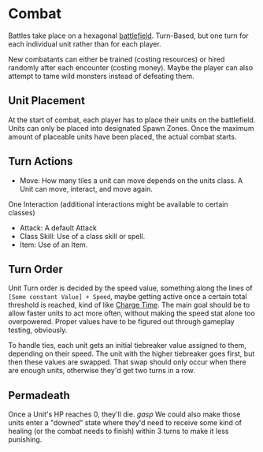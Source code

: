 # Combat

Battles take place on a hexagonal [battlefield](battlefield.md). Turn-Based, but one turn for each individual unit
rather than for each player.

New combatants can either be trained (costing resources) or hired randomly after each encounter (costing money). Maybe
the player can also attempt to tame wild monsters instead of defeating them.

## Unit Placement

At the start of combat, each player has to place their units on the battlefield. Units can only be placed into
designated Spawn Zones. Once the maximum amount of placeable units have been placed, the actual combat starts.

## Turn Actions

- Move: How many tiles a unit can move depends on the units class. A Unit can move, interact, and move again.

One Interaction (additional interactions might be available to certain classes)

- Attack: A default Attack
- Class Skill: Use of a class skill or spell.
- Item: Use of an Item.

## Turn Order

Unit Turn order is decided by the speed value, something along the lines of `[Some constant Value] + Speed`, maybe
getting active once a certain total threshold is reached, kind of
like [Charge Time](https://finalfantasy.fandom.com/wiki/Charge_Time#Final_Fantasy_Tactics).
The main goal should be to allow faster units to act more often, without making the speed stat alone too overpowered.
Proper values have to be figured out through gameplay testing, obviously.

To handle ties, each unit gets an initial tiebreaker value assigned to them, depending on their speed. The unit with the
higher tiebreaker goes first, but then these values are swapped. That swap should only occur when there are enough
units, otherwise they'd get two turns in a row.

## Permadeath

Once a Unit's HP reaches 0, they'll die. *gasp*
We could also make those units enter a "downed" state where they'd need to receive some kind of healing (or the combat
needs to finish) within 3 turns to make it less punishing.
